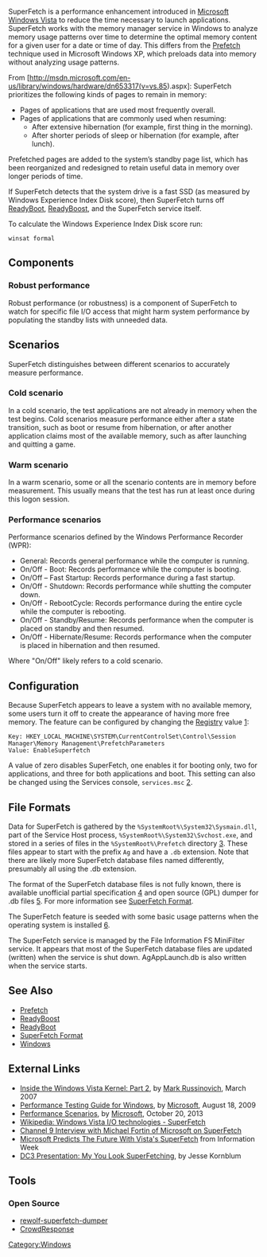 SuperFetch is a performance enhancement introduced in
[Microsoft](Microsoft "wikilink") [Windows Vista](Windows "wikilink") to
reduce the time necessary to launch applications. SuperFetch works with
the memory manager service in Windows to analyze memory usage patterns
over time to determine the optimal memory content for a given user for a
date or time of day. This differs from the
[Prefetch](Prefetch "wikilink") technique used in Microsoft Windows XP,
which preloads data into memory without analyzing usage patterns.

From
\[<http://msdn.microsoft.com/en-us/library/windows/hardware/dn653317(v=vs.85>).aspx\]:
SuperFetch prioritizes the following kinds of pages to remain in memory:

- Pages of applications that are used most frequently overall.
- Pages of applications that are commonly used when resuming:
  - After extensive hibernation (for example, first thing in the
    morning).
  - After shorter periods of sleep or hibernation (for example, after
    lunch).

Prefetched pages are added to the system’s standby page list, which has
been reorganized and redesigned to retain useful data in memory over
longer periods of time.

If SuperFetch detects that the system drive is a fast SSD (as measured
by Windows Experience Index Disk score), then SuperFetch turns off
[ReadyBoot](ReadyBoot "wikilink"), [ReadyBoost](ReadyBoost "wikilink"),
and the SuperFetch service itself.

To calculate the Windows Experience Index Disk score run:

    winsat formal

## Components

### Robust performance

Robust performance (or robustness) is a component of SuperFetch to watch
for specific file I/O access that might harm system performance by
populating the standby lists with unneeded data.

## Scenarios

SuperFetch distinguishes between different scenarios to accurately
measure performance.

### Cold scenario

In a cold scenario, the test applications are not already in memory when
the test begins. Cold scenarios measure performance either after a state
transition, such as boot or resume from hibernation, or after another
application claims most of the available memory, such as after launching
and quitting a game.

### Warm scenario

In a warm scenario, some or all the scenario contents are in memory
before measurement. This usually means that the test has run at least
once during this logon session.

### Performance scenarios

Performance scenarios defined by the Windows Performance Recorder (WPR):

- General: Records general performance while the computer is running.
- On/Off - Boot: Records performance while the computer is booting.
- On/Off – Fast Startup: Records performance during a fast startup.
- On/Off - Shutdown: Records performance while shutting the computer
  down.
- On/Off - RebootCycle: Records performance during the entire cycle
  while the computer is rebooting.
- On/Off - Standby/Resume: Records performance when the computer is
  placed on standby and then resumed.
- On/Off - Hibernate/Resume: Records performance when the computer is
  placed in hibernation and then resumed.

Where "On/Off" likely refers to a cold scenario.

## Configuration

Because SuperFetch appears to leave a system with no available memory,
some users turn it off to create the appearance of having more free
memory. The feature can be configured by changing the
[Registry](Registry "wikilink") value
[1](http://www.codinghorror.com/blog/archives/000688.html):

    Key: HKEY_LOCAL_MACHINE\SYSTEM\CurrentControlSet\Control\Session Manager\Memory Management\PrefetchParameters
    Value: EnableSuperfetch

A value of zero disables SuperFetch, one enables it for booting only,
two for applications, and three for both applications and boot. This
setting can also be changed using the Services console, `services.msc`
[2](http://tiredblogger.wordpress.com/2007/03/27/superfetch-not-so-super-for-gaming/).

## File Formats

Data for SuperFetch is gathered by the
`%SystemRoot%\System32\Sysmain.dll`, part of the Service Host process,
`%SystemRoot%\System32\Svchost.exe`, and stored in a series of files in
the `%SystemRoot%\Prefetch` directory
[3](http://www.microsoft.com/technet/technetmag/issues/2007/03/VistaKernel/).
These files appear to start with the prefix `Ag` and have a `.db`
extension. Note that there are likely more SuperFetch database files
named differently, presumably all using the .db extension.

The format of the SuperFetch database files is not fully known, there is
available unofficial partial specification
[4](http://blog.rewolf.pl/blog/?p=214) and open source (GPL) dumper for
.db files [5](http://code.google.com/p/rewolf-superfetch-dumper/). For
more information see [SuperFetch
Format](Windows_SuperFetch_Format "wikilink").

The SuperFetch feature is seeded with some basic usage patterns when the
operating system is installed
[6](http://channel9.msdn.com/showpost.aspx?postid=242429).

The SuperFetch service is managed by the File Information FS MiniFilter
service. It appears that most of the SuperFetch database files are
updated (written) when the service is shut down. AgAppLaunch.db is also
written when the service starts.

## See Also

- [Prefetch](Prefetch "wikilink")
- [ReadyBoost](ReadyBoost "wikilink")
- [ReadyBoot](ReadyBoot "wikilink")
- [SuperFetch Format](Windows_SuperFetch_Format "wikilink")
- [Windows](Windows "wikilink")

## External Links

- [Inside the Windows Vista Kernel: Part
  2](http://technet.microsoft.com/en-us/magazine/2007.03.vistakernel.aspx),
  by [Mark Russinovich](Mark_Russinovich "wikilink"), March 2007
- [Performance Testing Guide
  for Windows](http://download.microsoft.com/download/7/E/7/7E7662CF-CBEA-470B-A97E-CE7CE0D98DC2/Win7Perf.docx),
  by [Microsoft](Microsoft "wikilink"), August 18, 2009 
- [Performance
  Scenarios](http://msdn.microsoft.com/en-us/library/windows/hardware/hh162965.aspx),
  by [Microsoft](Microsoft "wikilink"), October 20, 2013
- [Wikipedia: Windows Vista I/O technologies -
  SuperFetch](http://en.wikipedia.org/wiki/Windows_Vista_I/O_technologies#SuperFetch)
- [Channel 9 Interview with Michael Fortin of Microsoft on
  SuperFetch](http://channel9.msdn.com/showpost.aspx?postid=242429)
- [Microsoft Predicts The Future With Vista's
  SuperFetch](http://www.informationweek.com/news/showArticle.jhtml?articleID=196902178)
  from Information Week
- [DC3 Presentation: My You Look
  SuperFetching](http://jessekornblum.com/presentations/dodcc08-2.pdf),
  by Jesse Kornblum

## Tools

### Open Source

- [rewolf-superfetch-dumper](https://code.google.com/p/rewolf-superfetch-dumper/)
- [CrowdResponse](https://www.crowdstrike.com/resources/community-tools/crowdresponse/)

[Category:Windows](Category:Windows "wikilink")